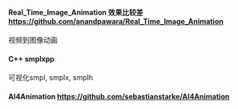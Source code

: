 
#### Real_Time_Image_Animation 效果比较差 https://github.com/anandpawara/Real_Time_Image_Animation
视频到图像动画 

#### C++ smplxpp
可视化smpl, smplx, smplh

#### AI4Animation https://github.com/sebastianstarke/AI4Animation








